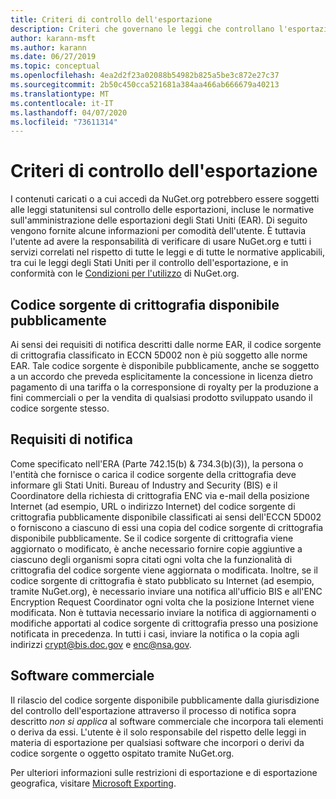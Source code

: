 ```yaml
---
title: Criteri di controllo dell'esportazione
description: Criteri che governano le leggi che controllano l'esportazione
author: karann-msft
ms.author: karann
ms.date: 06/27/2019
ms.topic: conceptual
ms.openlocfilehash: 4ea2d2f23a02088b54982b825a5be3c872e27c37
ms.sourcegitcommit: 2b50c450cca521681a384aa466ab666679a40213
ms.translationtype: MT
ms.contentlocale: it-IT
ms.lasthandoff: 04/07/2020
ms.locfileid: "73611314"
---
```

# <a name="export-control-policy"></a>Criteri di controllo dell'esportazione

I contenuti caricati o a cui accedi da NuGet.org potrebbero essere soggetti alle leggi statunitensi sul controllo delle esportazioni, incluse le normative sull'amministrazione delle esportazioni degli Stati Uniti (EAR).  Di seguito vengono fornite alcune informazioni per comodità dell'utente. È tuttavia l'utente ad avere la responsabilità di verificare di usare NuGet.org e tutti i servizi correlati nel rispetto di tutte le leggi e di tutte le normative applicabili, tra cui le leggi degli Stati Uniti per il controllo dell'esportazione, e in conformità con le [Condizioni per l'utilizzo](https://www.nuget.org/policies/Terms) di NuGet.org.

## <a name="publicly-available-encryption-source-code"></a>Codice sorgente di crittografia disponibile pubblicamente

Ai sensi dei requisiti di notifica descritti dalle norme EAR, il codice sorgente di crittografia classificato in ECCN 5D002 non è più soggetto alle norme EAR.  Tale codice sorgente è disponibile pubblicamente, anche se soggetto a un accordo che preveda esplicitamente la concessione in licenza dietro pagamento di una tariffa o la corresponsione di royalty per la produzione a fini commerciali o per la vendita di qualsiasi prodotto sviluppato usando il codice sorgente stesso.

## <a name="notification-requirement"></a>Requisiti di notifica

Come specificato nell'ERA (Parte 742.15(b) & 734.3(b)(3)), la persona o l'entità che fornisce o carica il codice sorgente della crittografia deve informare gli Stati Uniti. Bureau of Industry and Security (BIS) e il Coordinatore della richiesta di crittografia ENC via e-mail della posizione Internet (ad esempio, URL o indirizzo Internet) del codice sorgente di crittografia pubblicamente disponibile classificati ai sensi dell'ECCN 5D002 o forniscono a ciascuno di essi una copia del codice sorgente di crittografia disponibile pubblicamente. Se il codice sorgente di crittografia viene aggiornato o modificato, è anche necessario fornire copie aggiuntive a ciascuno degli organismi sopra citati ogni volta che la funzionalità di crittografia del codice sorgente viene aggiornata o modificata. Inoltre, se il codice sorgente di crittografia è stato pubblicato su Internet (ad esempio, tramite NuGet.org), è necessario inviare una notifica all'ufficio BIS e all'ENC Encryption Request Coordinator ogni volta che la posizione Internet viene modificata. Non è tuttavia necessario inviare la notifica di aggiornamenti o modifiche apportati al codice sorgente di crittografia presso una posizione notificata in precedenza. In tutti i casi, inviare la notifica o la copia agli indirizzi crypt@bis.doc.gov e enc@nsa.gov.

## <a name="commerical-software"></a>Software commerciale

Il rilascio del codice sorgente disponibile pubblicamente dalla giurisdizione del controllo dell'esportazione attraverso il processo di notifica sopra descritto *non si applica* al software commerciale che incorpora tali elementi o deriva da essi.  L'utente è il solo responsabile del rispetto delle leggi in materia di esportazione per qualsiasi software che incorpori o derivi da codice sorgente o oggetto ospitato tramite NuGet.org.

Per ulteriori informazioni sulle restrizioni di esportazione e di esportazione geografica, visitare [Microsoft Exporting](https://www.microsoft.com/exporting).

